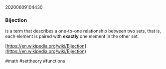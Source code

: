 20200609104430

### Bijection 

is a term that describes a one-to-one relationship between two sets, that is, each element is paired with **exactly** one element in the other set.

[https://en.wikipedia.org/wiki/Bijection](https://en.wikipedia.org/wiki/Bijection)

#math #settheory #functions 